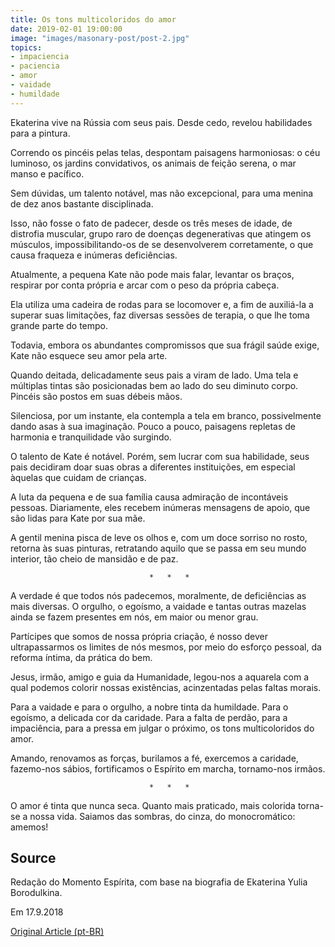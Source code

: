 ```yaml
---
title: Os tons multicoloridos do amor
date: 2019-02-01 19:00:00
image: "images/masonary-post/post-2.jpg"
topics: 
- impaciencia
- paciencia
- amor
- vaidade
- humildade
---
```



Ekaterina vive na Rússia com seus pais. Desde cedo, revelou habilidades para a
pintura.

Correndo os pincéis pelas telas, despontam paisagens harmoniosas: o céu
luminoso, os jardins convidativos, os animais de feição serena, o mar manso e
pacífico.

Sem dúvidas, um talento notável, mas não excepcional, para uma menina de dez
anos bastante disciplinada.

Isso, não fosse o fato de padecer, desde os três meses de idade, de distrofia
muscular, grupo raro de doenças degenerativas que atingem os músculos,
impossibilitando-os de se desenvolverem corretamente, o que causa fraqueza e
inúmeras deficiências.

Atualmente, a pequena Kate não pode mais falar, levantar os braços, respirar
por conta própria e arcar com o peso da própria cabeça.

Ela utiliza uma cadeira de rodas para se locomover e, a fim de auxiliá-la a
superar suas limitações, faz diversas sessões de terapia, o que lhe toma grande
parte do tempo.

Todavia, embora os abundantes compromissos que sua frágil saúde exige, Kate não
esquece seu amor pela arte.

Quando deitada, delicadamente seus pais a viram de lado. Uma tela e múltiplas
tintas são posicionadas bem ao lado do seu diminuto corpo. Pincéis são postos
em suas débeis mãos.

Silenciosa, por um instante, ela contempla a tela em branco, possivelmente
dando asas à sua imaginação. Pouco a pouco, paisagens repletas de harmonia e
tranquilidade vão surgindo.

O talento de Kate é notável. Porém, sem lucrar com sua habilidade, seus pais
decidiram doar suas obras a diferentes instituições, em especial àquelas que
cuidam de crianças.

A luta da pequena e de sua família causa admiração de incontáveis pessoas.
Diariamente, eles recebem inúmeras mensagens de apoio, que são lidas para Kate
por sua mãe.

A gentil menina pisca de leve os olhos e, com um doce sorriso no rosto, retorna
às suas pinturas, retratando aquilo que se passa em seu mundo interior, tão
cheio de mansidão e de paz.

                                   *   *   *

A verdade é que todos nós padecemos, moralmente, de deficiências as mais
diversas. O orgulho, o egoísmo, a vaidade e tantas outras mazelas ainda se
fazem presentes em nós, em maior ou menor grau.

Partícipes que somos de nossa própria criação, é nosso dever ultrapassarmos os
limites de nós mesmos, por meio do esforço pessoal, da reforma íntima, da
prática do bem.

Jesus, irmão, amigo e guia da Humanidade, legou-nos a aquarela com a qual
podemos colorir nossas existências, acinzentadas pelas faltas morais.

Para a vaidade e para o orgulho, a nobre tinta da humildade. Para o egoísmo, a
delicada cor da caridade. Para a falta de perdão, para a impaciência, para a
pressa em julgar o próximo, os tons multicoloridos do amor.

Amando, renovamos as forças, burilamos a fé, exercemos a caridade, fazemo-nos
sábios, fortificamos o Espírito em marcha, tornamo-nos irmãos.

                                   *   *   *

O amor é tinta que nunca seca. Quanto mais praticado, mais colorida torna-se a
nossa vida. Saiamos das sombras, do cinza, do monocromático: amemos!

## Source
Redação do Momento Espírita, com base na
biografia de Ekaterina Yulia Borodulkina.

Em 17.9.2018 


[Original Article (pt-BR)](http://www.momento.com.br/pt/ler_texto.php?id=5542)
